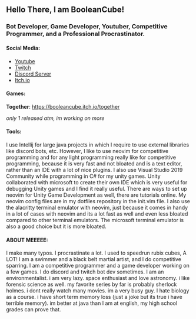 ## Hello There, I am BooleanCube!

### Bot Developer, Game Developer, Youtuber, Competitive Programmer, and a Professional Procrastinator.

#### Social Media:
- [Youtube](https://www.youtube.com/channel/UCsivrachJyFVLi7V60lrd6g)
- [Twitch](https://www.twitch.tv/booleancub3)
- [Discord Server](https://discord.gg/3ZDpPyR)
- [Itch.io](https://booleancube.itch.io/)

#### Games:
**Together**: https://booleancube.itch.io/together

*only 1 released atm, im working on more*

#### Tools:
I use Intellij for large java projects in which I require to use external libraries like discord bots, etc. However, I like to use neovim for competitive programming and for any light programming really like for competitive programming, because it is very fast and not bloated and is a text editor, rather than an IDE with a lot of nice plugins. I also use Visual Studio 2019 Community while programming in C# for my unity games. Unity collaborated with microsoft to create their own IDE which is very useful for debugging Unity games and I find it really useful. There are ways to set up neovim for Unity Game Development as well, there are tutorials online. My neovim config files are in my dotfiles repository in the init.vim file. I also use the alacritty terminal emulator with neovim, just because it comes in handy in a lot of cases with neovim and its a lot fast as well and even less bloated compared to other terminal emulators. The microsoft terminal emulator is also a good choice but it is more bloated.

#### ABOUT MEEEEE:
I make many typos. I procrastinate a lot. I used to speedrun rubix cubes, A LOT! I am a swimmer and a black belt martial artist, and I do competitive sparring. I am a competitive programmer and a game developer working on a few games. I do discord and twitch bot dev sometimes. I am an environmentalist. i am very lazy. space enthusiast and love astronomy. i like forensic science as well. my favorite series by far is probably sherlock holmes. i dont really watch many movies. im a very busy guy. I hate biology as a course. i have short term memory loss (just a joke but its true i have terrible memory). im better at java than I am at english, my high school grades can prove that.
